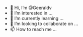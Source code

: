- 👋 Hi, I’m @Geeraldv
- 👀 I’m interested in ...
- 🌱 I’m currently learning ...
- 💞️ I’m looking to collaborate on ...
- 📫 How to reach me ...

<!---
Geeraldv/Geeraldv is a ✨ special ✨ repository because its `README.md` (this file) appears on your GitHub profile.
You can click the Preview link to take a look at your changes.
--->
